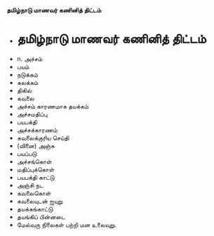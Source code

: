 **தமிழ்நாடு மாணவர் கணினித் திட்டம்**
- # தமிழ்நாடு மாணவர் கணினித் திட்டம்
- n. அச்சம்
- பயம்
- நடுக்கம்
- கலக்கம்
- திகில்
- கவலை
- அச்சம் காரணமாக தயக்கம்
- அச்சமதிப்பு
- பயபக்தி
- அச்சக்காரணம்
- கவலைக்குரிய செய்தி
- (வினை) அஞ்சு
- பயப்படு
- அச்சங்கொள்
- மதிப்புக்கொள்
- பயபக்தி காட்டு
- அஞ்சி நட
- கவலைகொள்
- கவலையுடன் ஐயுறு
- தயக்கங்காட்டு
- தயங்கிப் பின்னடை
-  மேல்வரு நிலைகள் பற்றி மன உலைவுறு.

